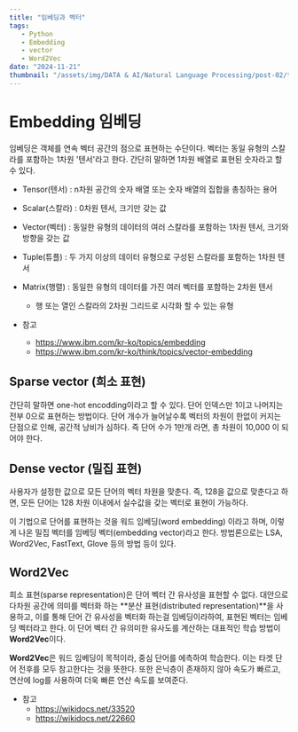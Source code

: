 ```yaml
---
title: "임베딩과 벡터"
tags:
   - Python
   - Embedding
   - vector
   - Word2Vec
date: "2024-11-21"
thumbnail: "/assets/img/DATA & AI/Natural Language Processing/post-02/thumbnail.png"
---
```


# Embedding 임베딩

임베딩은 객체를 연속 벡터 공간의 점으로 표현하는 수단이다.
벡터는 동일 유형의 스칼라를 포함하는 1차원 '텐서'라고 한다. 간단히 말하면 1차원 배열로 표현된 숫자라고 할 수 있다.

- Tensor(텐서) : n차원 공간의 숫자 배열 또는 숫자 배열의 집합을 총칭하는 용어
- Scalar(스칼라) : 0차원 텐서, 크기만 갖는 값
- Vector(벡터) : 동일한 유형의 데이터의 여러 스칼라를 포함하는 1차원 텐서, 크기와 방향을 갖는 값
- Tuple(튜플) : 두 가지 이상의 데이터 유형으로 구성된 스칼라를 포함하는 1차원 텐서
- Matrix(행렬) : 동일한 유형의 데이터를 가진 여러 벡터를 포함하는 2차원 텐서
   - 행 또는 열인 스칼라의 2차원 그리드로 시각화 할 수 있는 유형

- 참고
   - <https://www.ibm.com/kr-ko/topics/embedding>
   - <https://www.ibm.com/kr-ko/think/topics/vector-embedding>

## Sparse vector (희소 표현)

간단히 말하면 one-hot encodding이라고 할 수 있다.
단어 인덱스만 1이고 나머지는 전부 0으로 표현하는 방법이다.
단어 개수가 늘어날수록 벡터의 차원이 한없이 커지는 단점으로 인해, 공간적 낭비가 심하다.
즉 단어 수가 1만개 라면, 총 차원이 10,000 이 되어야 한다.

## Dense vector (밀집 표현)

사용자가 설정한 값으로 모든 단어의 벡터 차원을 맞춘다.
즉, 128을 값으로 맞춘다고 하면, 모든 단어는 128 차원 이내에서 실수값을 갖는 벡터로 표현이 가능하다.

이 기법으로 단어를 표현하는 것을 워드 임베딩(word embedding) 이라고 하며, 이렇게 나온 밀집 벡터를 임베딩 벡터(embedding vector)라고 한다.
방법론으로는 LSA, Word2Vec, FastText, Glove 등의 방법 등이 있다.

## Word2Vec

희소 표현(sparse representation)은 단어 벡터 간 유사성을 표현할 수 없다.
대안으로 다차원 공간에 의미를 벡터화 하는 **분산 표현(distributed representation)**을 사용하고,
이를 통해 단어 간 유사성을 벡터화 하는걸 임베딩이라하여, 표현된 벡터는 임베딩 벡터라고 한다.
이 단어 벡터 간 유의미한 유사도를 계산하는 대표적인 학습 방법이 **Word2Vec**이다.

**Word2Vec**은 워드 임베딩이 목적이라, 중심 단어를 에측하여 학습한다. 이는 타겟 단어 전후를 모두 참고한다는 것을 뜻한다.
또한 은닉층이 존재하지 않아 속도가 빠르고, 연산에 log를 사용하여 더욱 빠른 연산 속도를 보여준다.

- 참고
   - <https://wikidocs.net/33520>
   - <https://wikidocs.net/22660>